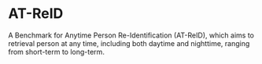 # AT-ReID
A Benchmark for Anytime Person Re-Identification (AT-ReID), which aims to retrieval person at any time, including both daytime and nighttime, ranging from short-term to long-term. 
